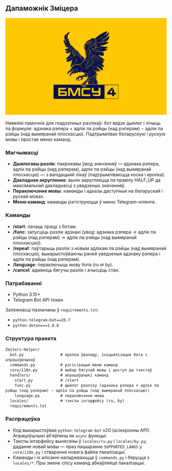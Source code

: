## Дапаможнік Зміцера

![Добрага ранку, БМСУ-4](picture.png)

Невялікі памочнік для геадэзічных разлікаў: бот вядзе дыялог і лічыць па формуле: адзнака рэпера + адлік па рэйцы (над рэперам) − адлік па рэйцы (над вымяранай плоскасцю). Падтрымлівае беларускую і рускую мовы і простае меню каманд.

### Магчымасці
- **Дыялогавы разлік**: пакрокавы ўвод значэнняў — адзнака рэпера, адлік па рэйцы (над рэперам), адлік па рэйцы (над вымяранай плоскасцю) — з валідацыяй лікаў (падтрымліваюцца коска і кропка).
- **Дакладнае акругленне**: вынік акругляецца па правілу HALF_UP да максімальнай дакладнасці з уведзеных значэнняў.
- **Пераключэнне мовы**: каманды і адказы даступныя на беларускай і рускай мовах.
- **Меню каманд**: каманды рэгіструюцца ў меню Telegram-кліента.

### Каманды
- **/start**: пачаць працу з ботам.
- **/func**: запусціць разлік адзнакі (увод: адзнака рэпера → адлік па рэйцы (над рэперам) → адлік па рэйцы (над вымяранай плоскасцю)).
- **/repeat**: паўтарыць разлік з новым адлікам па рэйцы (над вымяранай плоскасцю), выкарыстоўваючы раней уведзеныя адзнаку рэпера і адлік па рэйцы (над рэперам).
- **/language**: пераключыць мову бота (ru ⇄ by).
- **/cancel**: адмяніць бягучы разлік і ачысціць стан.

### Патрабаванні
- Python 3.10+
- Telegram Bot API токен

Залежнасці пазначаны ў `requirements.txt`:
- `python-telegram-bot==20.7`
- `python-dotenv==1.0.0`

### Структура праекта
```
Zmiters-Helper/
  bot.py                # кропка ўваходу, ініцыялізацыя бота і апрацоўшчыкаў
  commands.py           # рэгістрацыя меню каманд
  core/i18n.py          # выбар бягучай мовы і доступ да тэкстаў
  handlers/             # апрацоўшчыкі каманд
    start.py            # /start
    func.py             # дыялог разліку (адзнака рэпера + адлік па рэйцы (над рэперам) − адлік па рэйцы (над вымяранай плоскасцю))
    language.py         # пераключэнне мовы
  locales/              # тэксты інтэрфейсу (ru, by)
  requirements.txt
```

### Распрацоўка
- Код выкарыстоўвае `python-telegram-bot` v20 (асінхронны API). Апрацоўшчыкі аб’яўлены як `async` функцыі.
- Тэксты інтэрфейсу вынесены ў `locales/ru.py` і `locales/by.py`; даданне новай мовы — праз пашырэнне `SUPPORTED_LANGS` у `core/i18n.py` і стварэнне новага файла лакалізацыі.
- Каманды і іх апісанні наладжваюцца ў `commands.py` і бяруцца з `locales/*`. Пры змене спісу каманд абнаўляйце лакалізацыі.
